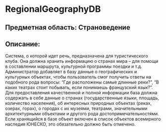 # RegionalGeographyDB

## Предметная область: Страноведение

## Описание:

Система, о которой идет речь, предназначена для туристического клуба. Она должна хранить
информацию о странах мира – для помощи в составлении маршрута, культурной программы поездки и
т.д. Администратор добавляет в базу данные о географических и культурных объектах, чтобы
пользователь смог получить ответы на подобного рода вопросы: “Где расположены самые длинные
реки?”, “В каких театрах стоит побывать, если понимаешь французский язык?”.
Для предоставления качественной и полной информации база должна содержать в себе данные о
странах (государственные языки, площадь, количество населения), об интересных природных объектах
(реках, озерах, горах), о городах с их музеями, театрами, значительными архитектурными объектами и
другого рода достопримечательностями. Если хранящийся в базе объект включен в список объектов
всемирного наследия ЮНЕСКО, это обязательно должно быть отмечено.
